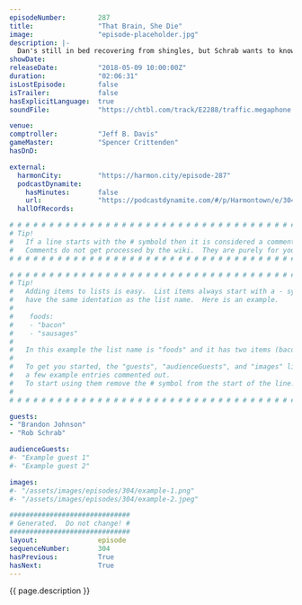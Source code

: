 ```yaml
---
episodeNumber:        287
title:                "That Brain, She Die"
image:                "episode-placeholder.jpg"
description: |-
  Dan's still in bed recovering from shingles, but Schrab wants to know why Dan won't go to a movie with him. Rob Schrab almost lists his top four Infinity Wars spoilers, Spencer shares history of the incel movement, and Dan explains why his brain is gendered like a battleship. Featuring Dan Harmon, Brandon Johnson, Spencer Crittenden and Rob Schrab.
showDate:             
releaseDate:          "2018-05-09 10:00:00Z"
duration:             "02:06:31"
isLostEpisode:        false
isTrailer:            false
hasExplicitLanguage:  true
soundFile:            "https://chtbl.com/track/E2288/traffic.megaphone.fm/STA2437724248.mp3?updated=1596871881"

venue:                
comptroller:          "Jeff B. Davis"
gameMaster:           "Spencer Crittenden"
hasDnD:               

external:
  harmonCity:         "https://harmon.city/episode-287"
  podcastDynamite:
    hasMinutes:       false
    url:              "https://podcastdynamite.com/#/p/Harmontown/e/304/287"
  hallOfRecords:      

# # # # # # # # # # # # # # # # # # # # # # # # # # # # # # # # # # # # # # # # # # # # #
# Tip!
#   If a line starts with the # symbold then it is considered a comment.
#   Comments do not get processed by the wiki.  They are purely for your information.
# # # # # # # # # # # # # # # # # # # # # # # # # # # # # # # # # # # # # # # # # # # # #

# # # # # # # # # # # # # # # # # # # # # # # # # # # # # # # # # # # # # # # # # # # # #
# Tip!
#   Adding items to lists is easy.  List items always start with a - symbol and have
#   have the same identation as the list name.  Here is an example.
#
#    foods:
#    - "bacon"
#    - "sausages"
#
#   In this example the list name is "foods" and it has two items (bacon, and sausages).
#
#   To get you started, the "guests", "audienceGuests", and "images" lists below have
#   a few example entries commented out.
#   To start using them remove the # symbol from the start of the line.
#
# # # # # # # # # # # # # # # # # # # # # # # # # # # # # # # # # # # # # # # # # # # # #

guests:
- "Brandon Johnson"
- "Rob Schrab"

audienceGuests:
#- "Example guest 1"
#- "Example guest 2"

images:
#- "/assets/images/episodes/304/example-1.png"
#- "/assets/images/episodes/304/example-2.jpeg"

##############################
# Generated.  Do not change! #
##############################
layout:               episode
sequenceNumber:       304
hasPrevious:          True
hasNext:              True
---
```


<!-- The episode description will be rendered here -->
{{ page.description }}

<!-- Add your content BELOW here -->
<!-- vvvvvvvvvvvvvvvvvvvvvvvvvvv -->




<!-- ^^^^^^^^^^^^^^^^^^^^^^^^^^^ -->
<!-- Add your content ABOVE here -->

<!-- The episode gallery will be rendered here -->